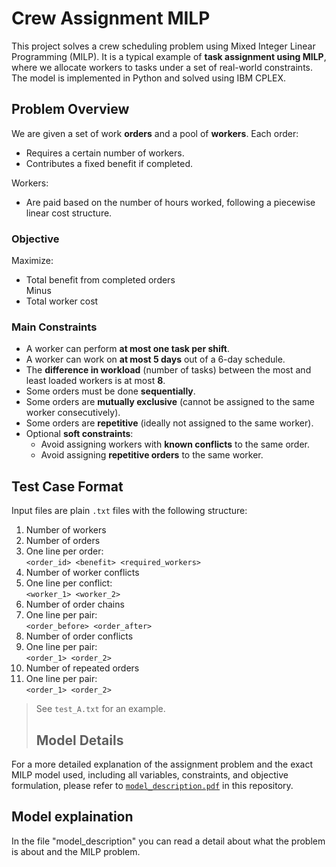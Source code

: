 # Crew Assignment MILP

This project solves a crew scheduling problem using Mixed Integer Linear Programming (MILP). It is a typical example of **task assignment using MILP**, where we allocate workers to tasks under a set of real-world constraints. The model is implemented in Python and solved using IBM CPLEX.

## Problem Overview

We are given a set of work **orders** and a pool of **workers**. Each order:
- Requires a certain number of workers.
- Contributes a fixed benefit if completed.

Workers:
- Are paid based on the number of hours worked, following a piecewise linear cost structure.

### Objective

Maximize:
- Total benefit from completed orders  
Minus  
- Total worker cost

### Main Constraints

- A worker can perform **at most one task per shift**.
- A worker can work on **at most 5 days** out of a 6-day schedule.
- The **difference in workload** (number of tasks) between the most and least loaded workers is at most **8**.
- Some orders must be done **sequentially**.
- Some orders are **mutually exclusive** (cannot be assigned to the same worker consecutively).
- Some orders are **repetitive** (ideally not assigned to the same worker).
- Optional **soft constraints**:
  - Avoid assigning workers with **known conflicts** to the same order.
  - Avoid assigning **repetitive orders** to the same worker.

## Test Case Format

Input files are plain `.txt` files with the following structure:

1. Number of workers  
2. Number of orders  
3. One line per order:  
   `<order_id> <benefit> <required_workers>`  
4. Number of worker conflicts  
5. One line per conflict:  
   `<worker_1> <worker_2>`  
6. Number of order chains  
7. One line per pair:  
   `<order_before> <order_after>`  
8. Number of order conflicts  
9. One line per pair:  
   `<order_1> <order_2>`  
10. Number of repeated orders  
11. One line per pair:  
   `<order_1> <order_2>`

>  See `test_A.txt` for an example.
>
> ## Model Details

For a more detailed explanation of the assignment problem and the exact MILP model used, including all variables, constraints, and objective formulation, please refer to [`model_description.pdf`](./model_description.pdf) in this repository.



## Model explaination
In the file "model_description" you can read a detail about what the problem is about and the MILP problem.



